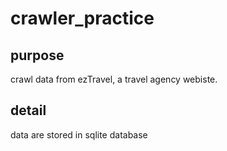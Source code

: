# crawler_practice

## purpose
crawl data from ezTravel, a travel agency webiste.

## detail
data are stored in sqlite database
